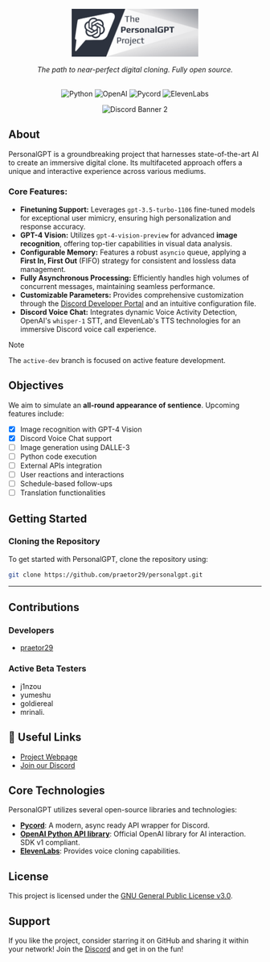 <p align="center">
    <img src="https://github.com/praetor29/personalgpt/blob/6a1fc71769a8becffb83503a1b63a2364b460828/static/media/dark.c195d63d87dd975ae38d.png" width=50% height=50%>
</p>

<p align="center">
    <i>The path to near-perfect digital cloning. Fully open source.</i>
    <br>
    <br>
  </p>
  
<p align="center">
<img alt="Python" src="https://img.shields.io/badge/Python-3.10-blue?logo=python"> <img alt="OpenAI" src="https://img.shields.io/badge/OpenAI-1.3.7-white?logo=openai">
<img alt="Pycord" src="https://img.shields.io/badge/Pycord-2.4.1-blue"> <img alt="ElevenLabs" src="https://img.shields.io/badge/ElevenLabs-0.2.26-white">
</p>

<p align="center">
  <img src="https://discordapp.com/api/guilds/1128413164623634434/widget.png?style=banner2" alt="Discord Banner 2"/>
</p>

## About
PersonalGPT is a groundbreaking project that harnesses state-of-the-art AI to create an immersive digital clone. Its multifaceted approach offers a unique and interactive experience across various mediums.

### Core Features:
- **Finetuning Support:** Leverages `gpt-3.5-turbo-1106` fine-tuned models for exceptional user mimicry, ensuring high personalization and response accuracy.
- **GPT-4 Vision:** Utilizes `gpt-4-vision-preview` for advanced **image recognition**, offering top-tier capabilities in visual data analysis.
- **Configurable Memory:** Features a robust `asyncio` queue, applying a **First In, First Out** (FIFO) strategy for consistent and lossless data management.
- **Fully Asynchronous Processing:** Efficiently handles high volumes of concurrent messages, maintaining seamless performance.
- **Customizable Parameters:** Provides comprehensive customization through the [Discord Developer Portal](https://discord.com/developers/applications) and an intuitive configuration file.
- **Discord Voice Chat:** Integrates dynamic Voice Activity Detection, OpenAI's `whisper-1` STT, and ElevenLab's TTS technologies for an immersive Discord voice call experience.

> [!NOTE]
> The `active-dev` branch is focused on active feature development.

## Objectives
We aim to simulate an **all-round appearance of sentience**. Upcoming features include:
- [X] Image recognition with GPT-4 Vision
- [X] Discord Voice Chat support
- [ ] Image generation using DALLE-3
- [ ] Python code execution
- [ ] External APIs integration
- [ ] User reactions and interactions
- [ ] Schedule-based follow-ups
- [ ] Translation functionalities

## Getting Started
### Cloning the Repository
To get started with PersonalGPT, clone the repository using:
```bash
git clone https://github.com/praetor29/personalgpt.git
```

---

## Contributions
### Developers
- [praetor29](https://github.com/praetor29/)
  
### Active Beta Testers
- j1nzou
- yumeshu
- goldiereal
- mrinali.

## 🔗 Useful Links
- [Project Webpage](https://praetor29.github.io/personalgpt)
- [Join our Discord](https://discord.gg/9EA2mrG3ZT)

## Core Technologies
PersonalGPT utilizes several open-source libraries and technologies:
- **[Pycord](https://github.com/Pycord-Development/pycord)**: A modern, async ready API wrapper for Discord.
- **[OpenAI Python API library](https://github.com/openai/openai-python)**: Official OpenAI library for AI interaction. SDK v1 compliant.
- **[ElevenLabs](https://github.com/elevenlabs/elevenlabs-python)**: Provides voice cloning capabilities.

## License
This project is licensed under the [GNU General Public License v3.0](https://github.com/praetor29/personalgpt/blob/main/LICENSE).

## Support
If you like the project, consider starring it on GitHub and sharing it within your network! Join the [Discord](https://discord.gg/9EA2mrG3ZT) and get in on the fun!
